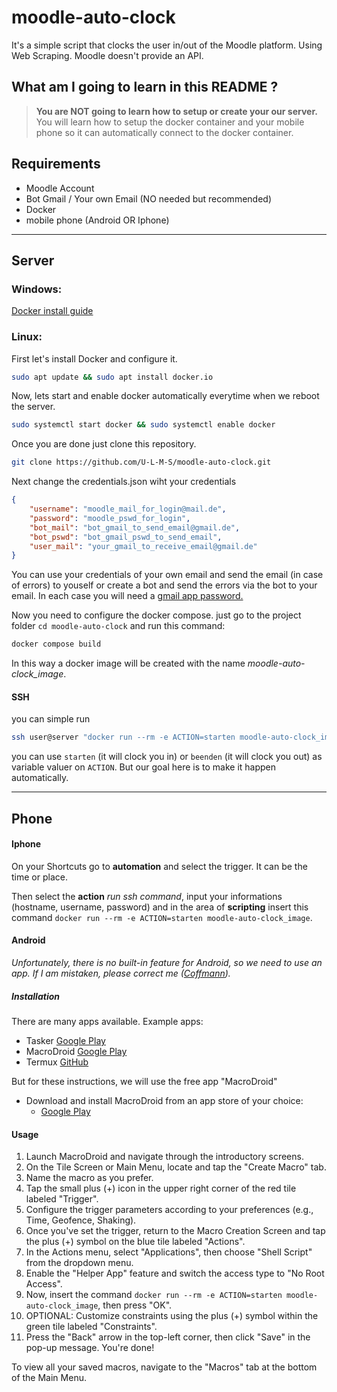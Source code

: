 # moodle-auto-clock

It's a simple script that clocks the user in/out of the Moodle platform. Using Web Scraping. Moodle doesn't provide an API.

## What am I going to learn in this README ?
> **You are NOT going to learn how to setup or create your our server.**
You will learn how to setup the docker container and your mobile phone so it can automatically connect to the docker container.

## Requirements
- Moodle Account
- Bot Gmail / Your own Email (NO needed but recommended)
- Docker
- mobile phone (Android OR Iphone)

___

## Server

### Windows: 
[Docker install guide](https://docs.docker.com/desktop/install/windows-install/) 

### Linux:
First let's install Docker and configure it.
```sh
sudo apt update && sudo apt install docker.io
```
Now, lets start and enable docker automatically everytime when we reboot the server.
```sh
sudo systemctl start docker && sudo systemctl enable docker
```
Once you are done just clone this repository.
```sh
git clone https://github.com/U-L-M-S/moodle-auto-clock.git
```
Next change the credentials.json wiht your credentials

```json
{
    "username": "moodle_mail_for_login@mail.de",
    "password": "moodle_pswd_for_login",
    "bot_mail": "bot_gmail_to_send_email@gmail.de",
    "bot_pswd": "bot_gmail_pswd_to_send_email",
    "user_mail": "your_gmail_to_receive_email@gmail.de"
}
```
You can use your credentials of your own email and send the email (in case of errors) to youself or create a bot and send the errors via the bot to your email. In each case you will need a [gmail app password.](https://accounts.google.com/v3/signin/identifier?continue=https%3A%2F%2Fmyaccount.google.com%2Fapppasswords&followup=https%3A%2F%2Fmyaccount.google.com%2Fapppasswords&ifkv=ARZ0qKLgAZL4X5K5J9YlzJWF1WX5iBQSiR26PGBK__-qiL8W4wBWXeIzu8M7OBXkSaZFJ4A0x7--IQ&osid=1&passive=1209600&rart=ANgoxccWtu49xcTR9O_jbYe2oE81ij-AfRR1Hgdf9nc8NKT8VoCeQBNklnQHOdngZJzYwNIIdpX0X3X4DBljU0epmrun6EeSL3zy0NL_HTlmR0BYALO9_Yg&service=accountsettings&flowName=GlifWebSignIn&flowEntry=ServiceLogin&dsh=S1828806382%3A1710924453785456&theme=glif&ddm=0)

Now you need to configure the docker compose.
just go to the project folder `cd moodle-auto-clock` and run this command:
```sh
docker compose build
```
In this way a docker image will be created with the name *moodle-auto-clock_image*.

#### SSH
you can simple run 
```sh
ssh user@server "docker run --rm -e ACTION=starten moodle-auto-clock_image"
```
you can use `starten` (it will clock you in) or `beenden` (it will clock you out) as variable valuer on `ACTION`. But our goal here is to make it happen automatically.

___

## Phone
#### Iphone
On your Shortcuts go to **automation** and select the trigger. It can be the time or place.

Then select the **action** *run ssh command*, input your informations (hostname, username, password) and in the area of **scripting** insert this command `docker run --rm -e ACTION=starten moodle-auto-clock_image`.

#### Android


*Unfortunately, there is no built-in feature for Android, so we need to use an app. If I am mistaken, please correct me ([Coffmann](https://github.com/Coffmann)).*

##### Installation

There are many apps available. 
Example apps:
- Tasker [Google Play](https://play.google.com/store/apps/details?id=net.dinglisch.android.taskerm&hl=de&gl=US)
- MacroDroid [Google Play](https://play.google.com/store/apps/details?id=com.arlosoft.macrodroid&hl=en&gl=US)
- Termux [GitHub](https://github.com/termux/termux-app)

But for these instructions, we will use the free app "MacroDroid"

- Download and install MacroDroid from an app store of your choice:
  - [Google Play](https://play.google.com/store/apps/details?id=com.arlosoft.macrodroid&hl=en&gl=US)

#### Usage

1. Launch MacroDroid and navigate through the introductory screens.
2. On the Tile Screen or Main Menu, locate and tap the "Create Macro" tab.
3. Name the macro as you prefer.
4. Tap the small plus (+) icon in the upper right corner of the red tile labeled "Trigger".
5. Configure the trigger parameters according to your preferences (e.g., Time, Geofence, Shaking).
6. Once you've set the trigger, return to the Macro Creation Screen and tap the plus (+) symbol on the blue tile labeled "Actions".
7. In the Actions menu, select "Applications", then choose "Shell Script" from the dropdown menu.
8. Enable the "Helper App" feature and switch the access type to "No Root Access".
9. Now, insert the command `docker run --rm -e ACTION=starten moodle-auto-clock_image`, then press "OK".
10. OPTIONAL: Customize constraints using the plus (+) symbol within the green tile labeled "Constraints".
11. Press the "Back" arrow in the top-left corner, then click "Save" in the pop-up message. You're done!

To view all your saved macros, navigate to the "Macros" tab at the bottom of the Main Menu.

